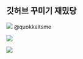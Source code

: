 ## 깃허브 꾸미기 재밌당

![](https://img.shields.io/badge/Instagram-E4405F?style=for-the-badge&logo=instagram&logoColor=white) @quokkaitsme

![](https://img.shields.io/badge/Python-3776AB?style=for-the-badge&logo=python&logoColor=white)  

![](https://img.shields.io/badge/Colab-F9AB00?style=for-the-badge&logo=googlecolab&color=525252)
<!--
**jjaaeng/jjaaeng** is a ✨ _special_ ✨ repository because its `README.md` (this file) appears on your GitHub profile.

Here are some ideas to get you started:

- 🔭 I’m currently working on ...
- 🌱 I’m currently learning ...
- 👯 I’m looking to collaborate on ...
- 🤔 I’m looking for help with ...
- 💬 Ask me about ...
- 📫 How to reach me: ...
- 😄 Pronouns: ...
- ⚡ Fun fact: ...
-->
